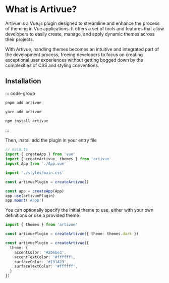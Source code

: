 # What is Artivue?

Artivue is a Vue.js plugin designed to streamline and enhance the process of theming in Vue applications. It offers a set of tools and features that allow developers to easily create, manage, and apply dynamic themes across their projects.

With Artivue, handling themes becomes an intuitive and integrated part of the development process, freeing developers to focus on creating exceptional user experiences without getting bogged down by the complexities of CSS and styling conventions.

## Installation

::: code-group

```bash [pnpm]
pnpm add artivue
```

```bash [yarn]
yarn add artivue
```

```bash [npm]
npm install artivue
```

:::

Then, install add the plugin in your entry file

```typescript
// main.ts
import { createApp } from 'vue'
import { createArtivue, themes } from 'artivue'
import App from './App.vue'

import './styles/main.css'

const artivuePlugin = createArtivue()

const app = createApp(App)
app.use(artivuePlugin)
app.mount('#app')
```

You can optionally specify the initial theme to use, either with your own definitions or use a provided theme

```typescript
import { themes } from 'artivue'

const artivuePlugin = createArtivue({ theme: themes.dark })

```

```typescript
const artivuePlugin = createArtivue({
  theme: {
    accentColor: '#2b6be3',
    accentTextColor: '#ffffff',
    surfaceColor: '#191A23',
    surfaceTextColor: '#ffffff',
  }
})
```
